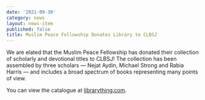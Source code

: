 ```yaml
---
date: '2021-09-30'
category: news
layout: news-item
published: false
title: Muslim Peace Fellowship Donates Library to CLBSJ
---
```

We are elated that the Muslim Peace Fellowship has donated their collection of scholarly and devotional titles to CLBSJ! The collection has been assembled by three scholars — Nejat Aydin, Michael Strong and Rabia Harris — and includes a broad spectrum of books representing many points of view. 

You can view the catalogue at [librarything.com](https://www.librarything.com/catalog/MPFellowship).